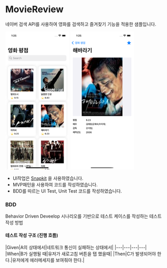 # MovieReview

네이버 검색 API를 사용하여 영화를 검색하고 즐겨찾기 기능을 적용한 샘플입니다.  

<p>
<img src="screenshot_01.png" width="200">
<img src="screenshot_02.png" width="200">
</p>

- UI작업은 [Snapkit](https://github.com/SnapKit/SnapKit) 을 사용하였습니다.
- MVP패턴을 사용하여 코드를 작성하였습니다. 
- BDD를 따르는 UI Test, Unit Test 코드를 작성하였습니다. 


### BDD 
Behavior Driven Deveelop 
시나리오를 기반으로 테스트 케이스를 작성하는 테스트 작성 방법

#### 테스트 작성 구조 (진행 흐름)

|Given|A의 상태에서|네트워크 통신이 실패하는 상태에서|
|---|---|---|---|
|When|B가 실행될 때|유저가 새로고침 버튼을 탭 했을때|
|Then|C가 발생되어야 한다.|유저에게 에러메세지를 보여줘야 한다.|


